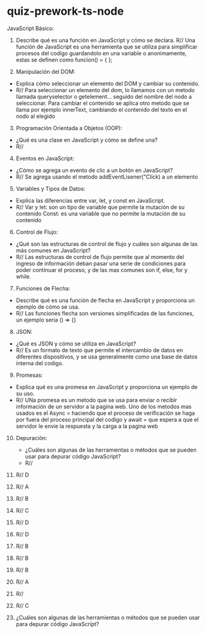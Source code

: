 # quiz-prework-ts-node

JavaScript Básico:

1. Describe qué es una función en JavaScript y cómo se declara.
R// Una función de JavaScript es una herramienta que se utiliza para simplificar procesos del codigo guardandolo en una variable o anonimamente, estas se definen como funcion() = { };

2. Manipulación del DOM:
 - Explica cómo seleccionar un elemento del DOM y cambiar su contenido.
 - R// Para seleccionar un elemento del dom, lo llamamos con un metodo llamada queryselector o getelement... seguido del nombre del nodo a seleccionar. Para cambiar el contenido se aplica otro metodo que se llama por ejemplo innerText, cambiando el contenido del texto en el nodo al elegido 

3. Programación Orientada a Objetos (OOP):
 - ¿Qué es una clase en JavaScript y cómo se define una?
 - R// 

4. Eventos en JavaScript:
 - ¿Cómo se agrega un evento de clic a un botón en JavaScript?
 - R// Se agrega usando el metodo addEventLisener("Click) a un elemento

5. Variables y Tipos de Datos:
 - Explica las diferencias entre var, let, y const en JavaScript.
 - R// Var y let: son un tipo de variable que permite la mutación de su contenido
       Const: es una variable que no permite la mutación de su contenido

6. Control de Flujo:
 - ¿Qué son las estructuras de control de flujo y cuáles son algunas de las más comunes en JavaScript?
 - R// Las estructuras de control de flujo permite que al momento del ingreso de información deban pasar una serie de condiciones para poder continuar el proceso, y de las mas comunes son if, else, for y while.

7. Funciones de Flecha:
- Describe qué es una función de flecha en JavaScript y proporciona un ejemplo de cómo se usa.
- R// Las funciones flecha son versiones simplificadas de las funciones, un ejemplo seria  () => {}
  
8. JSON:
 - ¿Qué es JSON y cómo se utiliza en JavaScript?
 - R// Es un formato de texto que permite el intercambio de datos en diferentes dispositivos, y se usa generalmente como una base de datos interna del codigo.

9. Promesas:
 - Explica qué es una promesa en JavaScript y proporciona un ejemplo de su uso.
 - R// UNa promesa es un metodo que se usa para enviar o recibir información de un servidor a la pagina web. Uno de los metodos mas usados es el Async = haciendo que el proceso de verificación se haga por fuera del proceso principal del codigo y await = que espera a que el servidor le envie la respuesta y la carga a la pagina web 

10. Depuración:
    - ¿Cuáles son algunas de las herramientas o métodos que se pueden usar para depurar código JavaScript?
    - R//
      
11. R// D
12. R// A
13. R// B
14. R// C
15. R// D
16. R// D
17. R// B
18. R// B
19. R// B
20. R// A
21. R//
22. R// C
  

23. ¿Cuáles son algunas de las herramientas o métodos que se pueden usar para depurar código JavaScript?
